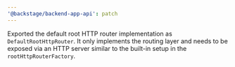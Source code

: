```yaml
---
'@backstage/backend-app-api': patch
---
```


Exported the default root HTTP router implementation as `DefaultRootHttpRouter`. It only implements the routing layer and needs to be exposed via an HTTP server similar to the built-in setup in the `rootHttpRouterFactory`.
